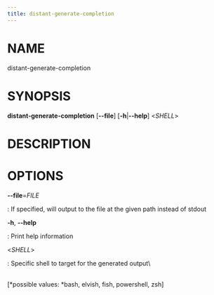 ```yaml
---
title: distant-generate-completion
---
```


# NAME

distant-generate-completion

# SYNOPSIS

**distant-generate-completion** \[**\--file**\] \[**-h**\|**\--help**\]
\<*SHELL*\>

# DESCRIPTION

# OPTIONS

**\--file**=*FILE*

:   If specified, will output to the file at the given path instead of
    stdout

**-h**, **\--help**

:   Print help information

\<*SHELL*\>

:   Specific shell to target for the generated output\

\
\[*possible values: *bash, elvish, fish, powershell, zsh\]
